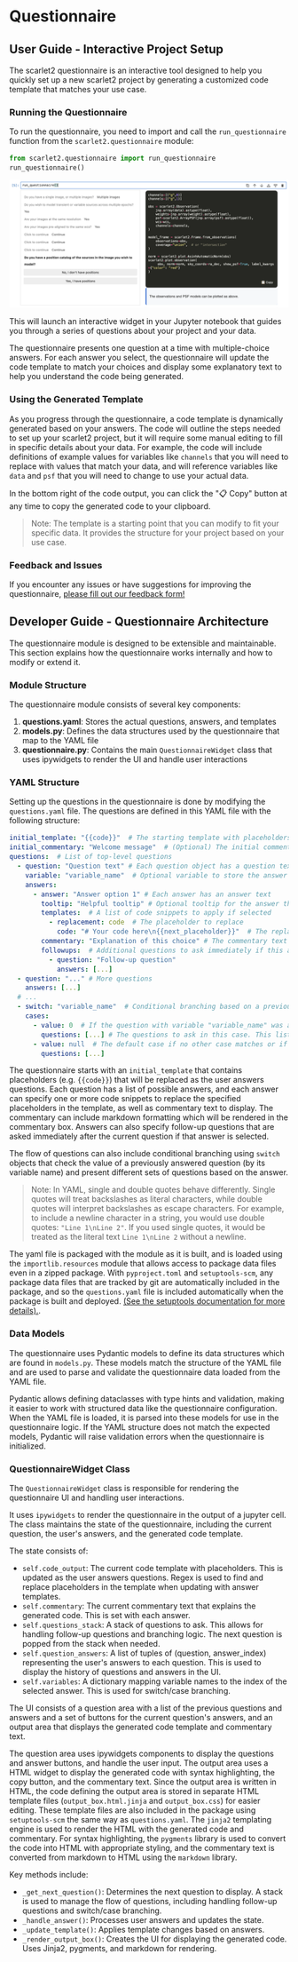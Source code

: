 # Questionnaire

## User Guide - Interactive Project Setup

The scarlet2 questionnaire is an interactive tool designed to help you quickly set up a new scarlet2 project 
by generating a customized code template that matches your use case.

### Running the Questionnaire

To run the questionnaire, you need to import and call the `run_questionnaire` function from the `scarlet2.questionnaire` module:

```python
from scarlet2.questionnaire import run_questionnaire
run_questionnaire()
```

![Questionnaire Screenshot](_static/questionnaire_screenshot.png)

This will launch an interactive widget in your Jupyter notebook that guides you through a series of questions about your project and your data.

The questionnaire presents one question at a time with multiple-choice answers. For each answer you select, 
the questionnaire will update the code template to match your choices and display some explanatory text to 
help you understand the code being generated.

### Using the Generated Template

As you progress through the questionnaire, a code template is dynamically generated based on your answers.
The code will outline the steps needed to set up your scarlet2 project, but it will require some manual editing
to fill in specific details about your data. For example, the code will include definitions of example values 
for variables like `channels` that you will need to replace with values that match your data, and will 
reference variables like `data` and `psf` that you will need to change to use your actual data.

In the bottom right of the code output, you can click the "📋 Copy" button at any time to copy the generated 
code to your clipboard.

> Note: The template is a starting point that you can modify to fit your specific data. It provides the structure for your project based on your use case.

### Feedback and Issues

If you encounter any issues or have suggestions for improving the questionnaire, [please fill out our feedback form!](https://docs.google.com/forms/d/e/1FAIpQLScKHbiqxhizacgzRx3xHEdqqjgtZBsxjtQZFJlYBdLcbOnfBg/viewform)

## Developer Guide - Questionnaire Architecture

The questionnaire module is designed to be extensible and maintainable. This section explains how the questionnaire works internally and how to modify or extend it.

### Module Structure

The questionnaire module consists of several key components:

1. **questions.yaml**: Stores the actual questions, answers, and templates
2. **models.py**: Defines the data structures used by the questionnaire that map to the YAML file
3. **questionnaire.py**: Contains the main `QuestionnaireWidget` class that uses ipywidgets to render the UI and handle user interactions

### YAML Structure

Setting up the questions in the questionnaire is done by modifying the `questions.yaml` file. 
The questions are defined in this YAML file with the following structure:

```yaml
initial_template: "{{code}}"  # The starting template with placeholders
initial_commentary: "Welcome message"  # (Optional) The initial commentary text before any questions are answered
questions:  # List of top-level questions
  - question: "Question text" # Each question object has a question text, answers, and optionally a variable
    variable: "variable_name"  # Optional variable to store the answer to be referenced later
    answers:
      - answer: "Answer option 1" # Each answer has an answer text
        tooltip: "Helpful tooltip" # Optional tooltip for the answer that appears on hover of the button
        templates:  # A list of code snippets to apply if selected
          - replacement: code  # The placeholder to replace
            code: "# Your code here\n{{next_placeholder}}"  # The replacement code
        commentary: "Explanation of this choice" # The commentary text to display when this answer is selected, can include markdown formatting
        followups:  # Additional questions to ask immediately if this answer is selected. This list of followups matches the structure of top-level questions, and can include question objects or switch/case objects
          - question: "Follow-up question"
            answers: [...]
  - question: "..." # More questions
    answers: [...]
  # ...
  - switch: "variable_name"  # Conditional branching based on a previous answer
    cases:
      - value: 0  # If the question with variable "variable_name" was answered with the first answer (index 0)
        questions: [...] # The questions to ask in this case. This list matches the structure of top-level questions, and can include question objects or switch/case objects
      - value: null  # The default case if no other case matches or if the variable was not set (e.g. the question was skipped) If there is no default case, the switch is skipped
        questions: [...]
```

The questionnaire starts with an `initial_template` that contains placeholders (e.g. `{{code}}`) that will be replaced
as the user answers questions. Each question has a list of possible answers, and each answer can specify one or more
code snippets to replace the specified placeholders in the template, as well as commentary text to display. 
The commentary can include markdown formatting which will be rendered in the commentary box.
Answers can also specify follow-up questions that are asked immediately after the current question if that answer is selected.

The flow of questions can also include conditional branching using `switch` objects that check the value of a 
previously answered question (by its variable name) and present different sets of questions based on the answer.

> Note: In YAML, single and double quotes behave differently. Single quotes will treat backslashes as literal 
> characters, while double quotes will interpret backslashes as escape characters. For example, to include a 
> newline character in a string, you would use double quotes: `"Line 1\nLine 2"`. If you used single quotes, 
> it would be treated as the literal text `Line 1\nLine 2` without a newline.

The yaml file is packaged with the module as it is built, and is loaded using the `importlib.resources` module
that allows access to package data files even in a zipped package. With `pyproject.toml` and `setuptools-scm`,
any package data files that are tracked by git are automatically included in the package, and so the
`questions.yaml` file is included automatically when the package is built and deployed.
[(See the setuptools documentation for more details).](https://setuptools.pypa.io/en/latest/userguide/datafiles.html).

### Data Models

The questionnaire uses Pydantic models to define its data structures which are found in `models.py`. 
These models match the structure of the YAML file and are used to parse and validate the questionnaire data
loaded from the YAML file.

Pydantic allows defining dataclasses with type hints and validation, making it easier to work with structured 
data like the questionnaire configuration. When the YAML file is loaded, it is parsed into these models for 
use in the questionnaire logic. If the YAML structure does not match the expected models, Pydantic will raise 
validation errors when the questionnaire is initialized.

### QuestionnaireWidget Class

The `QuestionnaireWidget` class is responsible for rendering the questionnaire UI and handling user interactions.

It uses `ipywidgets` to render the questionnaire in the output of a jupyter cell. The class maintains the 
state of the questionnaire, including the current question, the user's answers, and the generated code template.

The state consists of:

- `self.code_output`: The current code template with placeholders. This is updated as the user answers questions. Regex is used to find and replace placeholders in the template when updating with answer templates.
- `self.commentary`: The current commentary text that explains the generated code. This is set with each answer.
- `self.questions_stack`: A stack of questions to ask. This allows for handling follow-up questions and branching logic. The next question is popped from the stack when needed.
- `self.question_answers`: A list of tuples of (question, answer_index) representing the user's answers to each question. This is used to display the history of questions and answers in the UI.
- `self.variables`: A dictionary mapping variable names to the index of the selected answer. This is used for switch/case branching.

The UI consists of a question area with a list of the previous questions and answers and a set of buttons 
for the current question's answers, and an output area that displays the generated code template and 
commentary text.

The question area uses ipywidgets components to display the questions and answer buttons, and handle the user
input. The output area uses a HTML widget to display the generated code with syntax highlighting, the copy
button, and the commentary text. Since the output area is written in HTML, the code defining the output area
is stored in separate HTML template files (`output_box.html.jinja` and `output_box.css`) for easier editing.
These template files are also included in the package using `setuptools-scm` the same way as `questions.yaml`.
The `jinja2` templating engine is used to render the HTML with the generated code and commentary. For syntax
highlighting, the `pygments` library is used to convert the code into HTML with appropriate styling, and the
commentary text is converted from markdown to HTML using the `markdown` library.

Key methods include:
- `_get_next_question()`: Determines the next question to display. A stack is used to manage the flow of questions, including handling follow-up questions and switch/case branching.
- `_handle_answer()`: Processes user answers and updates the state.
- `_update_template()`: Applies template changes based on answers.
- `_render_output_box()`: Creates the UI for displaying the generated code. Uses Jinja2, pygments, and markdown for rendering.
